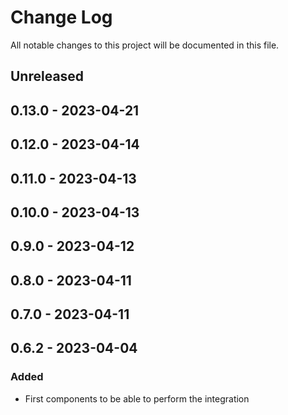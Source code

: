 # Change Log

All notable changes to this project will be documented in this file.

## Unreleased

## 0.13.0 - 2023-04-21

## 0.12.0 - 2023-04-14

## 0.11.0 - 2023-04-13

## 0.10.0 - 2023-04-13

## 0.9.0 - 2023-04-12

## 0.8.0 - 2023-04-11

## 0.7.0 - 2023-04-11

## 0.6.2 - 2023-04-04
### Added
- First components to be able to perform the integration
